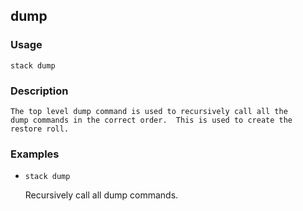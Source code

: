 ## dump

### Usage

`stack dump`

### Description


	The top level dump command is used to recursively call all the
	dump commands in the correct order.  This is used to create the 
	restore roll.

	

### Examples

* `stack dump`

   Recursively call all dump commands.



